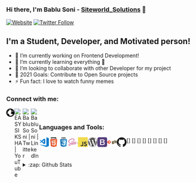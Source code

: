 ### Hi there, I'm Bablu Soni - [Siteworld_Solutions][website] 👋

[![Website](https://img.shields.io/website?label=siteworld.in&style=for-the-badge&url=https%3A%2F%2Fcodestackr.com)](https://www.siteworld.in/)
[![Twitter Follow](https://img.shields.io/twitter/follow/Bablusoni?color=1DA1F2&logo=twitter&style=for-the-badge)](https://twitter.com/intent/follow?original_referer=https%3A%2F%2Fgithub.com%2FBablusoni1234&screen_name=Bablusoni1234)

## I'm a Student, Developer, and Motivated person!

- 🔭 I’m currently working on Frontend Development!
- 🌱 I’m currently learning everything 🤣
- 👯 I’m looking to collaborate with other Developer for my project
- 🥅 2021 Goals: Contribute to Open Source projects
- ⚡ Fun fact: I love to watch funny memes


### Connect with me:

[<img align="left" alt="siteworld.in" width="22px" src="https://raw.githubusercontent.com/iconic/open-iconic/master/svg/globe.svg" />][website]
[<img align="left" alt="EASY SIKSHA | YouTube" width="22px" src="https://cdn.jsdelivr.net/npm/simple-icons@v3/icons/youtube.svg" />][youtube]
[<img align="left" alt="Bablu Soni | Twitter" width="22px" src="https://cdn.jsdelivr.net/npm/simple-icons@v3/icons/twitter.svg" />][twitter]
[<img align="left" alt="Bablu Soni | LinkedIn" width="22px" src="https://cdn.jsdelivr.net/npm/simple-icons@v3/icons/linkedin.svg" />][linkedin]


<br />

### Languages and Tools:

[<img align="left" alt="Visual Studio Code" width="26px" src="https://raw.githubusercontent.com/github/explore/80688e429a7d4ef2fca1e82350fe8e3517d3494d/topics/visual-studio-code/visual-studio-code.png" />][website]
[<img align="left" alt="HTML5" width="26px" src="https://raw.githubusercontent.com/github/explore/80688e429a7d4ef2fca1e82350fe8e3517d3494d/topics/html/html.png" />]
[<img align="left" alt="CSS3" width="26px" src="https://raw.githubusercontent.com/github/explore/80688e429a7d4ef2fca1e82350fe8e3517d3494d/topics/css/css.png" />]
[<img align="left" alt="Sass" width="26px" src="https://raw.githubusercontent.com/github/explore/80688e429a7d4ef2fca1e82350fe8e3517d3494d/topics/sass/sass.png" />]
[<img align="left" alt="JavaScript" width="26px" src="https://raw.githubusercontent.com/github/explore/80688e429a7d4ef2fca1e82350fe8e3517d3494d/topics/javascript/javascript.png" />]
[<img align="left" alt="wordpress" width="26px" src="https://raw.githubusercontent.com/github/explore/78df643247d429f6cc873026c0622819ad797942/topics/wordpress/wordpress.png" />]
[<img align="left" alt="bootstrap" width="26px" src="https://raw.githubusercontent.com/github/explore/78df643247d429f6cc873026c0622819ad797942/topics/bootstrap/bootstrap.png" />]
[<img align="left" alt="Git" width="26px" src="https://raw.githubusercontent.com/github/explore/80688e429a7d4ef2fca1e82350fe8e3517d3494d/topics/git/git.png" />]
[<img align="left" alt="GitHub" width="26px" src="https://raw.githubusercontent.com/github/explore/78df643247d429f6cc873026c0622819ad797942/topics/github/github.png" />]


<br />
<br />


<details>
  <summary>:zap: Github Stats</summary>

  <img align="left" alt="BabluSoni Github Stats" src="https://github-readme-stats.codestackr.vercel.app/api?username=BabluSoni&show_icons=true&hide_border=true" />

</details>

[website]: https://www.siteworld.in/
[twitter]: https://twitter.com/Bablusoni1234
[youtube]: https://www.youtube.com/channel/UCreG7IaI_N8jCcDD-dPSU5A
[linkedin]: https://www.linkedin.com/in/bablu-soni-21b7b7147/